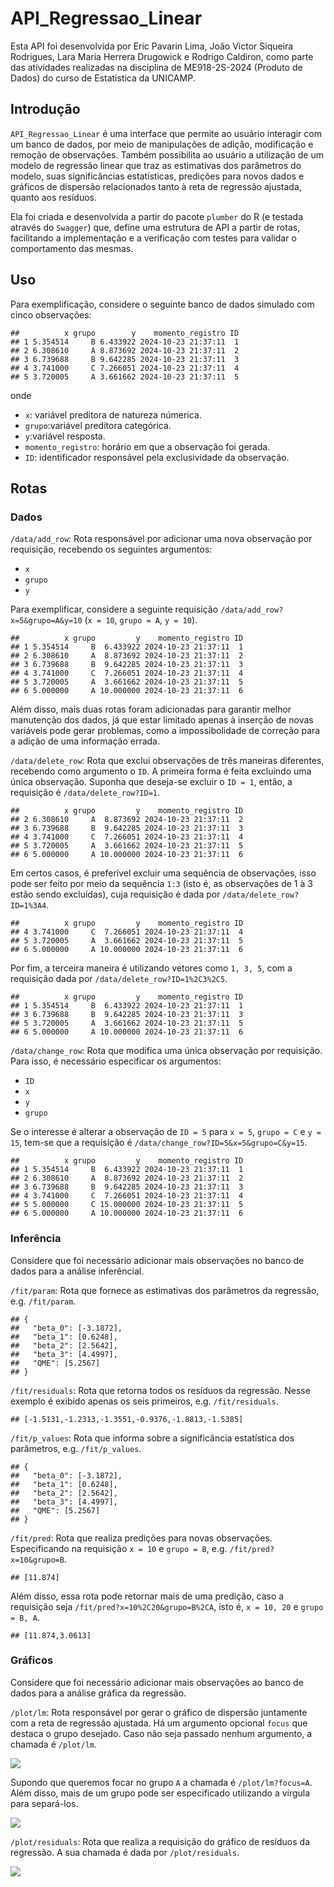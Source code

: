 
# API_Regressao_Linear

Esta API foi desenvolvida por Eric Pavarin Lima, João Victor Siqueira
Rodrigues, Lara Maria Herrera Drugowick e Rodrigo Caldiron, como parte
das atividades realizadas na disciplina de ME918-2S-2024 (Produto de
Dados) do curso de Estatística da UNICAMP.

## Introdução

`API_Regressao_Linear` é uma interface que permite ao usuário interagir
com um banco de dados, por meio de manipulações de adição, modificação e
remoção de observações. Também possibilita ao usuário a utilização de um
modelo de regressão linear que traz as estimativas dos parâmetros do
modelo, suas significâncias estatísticas, predições para novos dados e
gráficos de dispersão relacionados tanto à reta de regressão ajustada,
quanto aos resíduos.

Ela foi criada e desenvolvida a partir do pacote `plumber` do R (e
testada através do `Swagger`) que, define uma estrutura de API a partir
de rotas, facilitando a implementação e a verificação com testes para
validar o comportamento das mesmas.

## Uso

Para exemplificação, considere o seguinte banco de dados simulado com
cinco observações:

    ##          x grupo        y    momento_registro ID
    ## 1 5.354514     B 6.433922 2024-10-23 21:37:11  1
    ## 2 6.308610     A 8.873692 2024-10-23 21:37:11  2
    ## 3 6.739688     B 9.642285 2024-10-23 21:37:11  3
    ## 4 3.741000     C 7.266051 2024-10-23 21:37:11  4
    ## 5 3.720005     A 3.661662 2024-10-23 21:37:11  5

onde

- `x`: variável preditora de natureza númerica.
- `grupo`:variável preditora categórica.
- `y`:variável resposta.
- `momento_registro`: horário em que a observação foi gerada.
- `ID`: identificador responsável pela exclusividade da observação.

## Rotas

### Dados

`/data/add_row`: Rota responsável por adicionar uma nova observação por
requisição, recebendo os seguintes argumentos:

- `x`
- `grupo`
- `y`

Para exemplificar, considere a seguinte requisição
`/data/add_row?x=5&grupo=A&y=10` (`x = 10`, `grupo = A`, `y = 10`).

    ##          x grupo         y    momento_registro ID
    ## 1 5.354514     B  6.433922 2024-10-23 21:37:11  1
    ## 2 6.308610     A  8.873692 2024-10-23 21:37:11  2
    ## 3 6.739688     B  9.642285 2024-10-23 21:37:11  3
    ## 4 3.741000     C  7.266051 2024-10-23 21:37:11  4
    ## 5 3.720005     A  3.661662 2024-10-23 21:37:11  5
    ## 6 5.000000     A 10.000000 2024-10-23 21:37:11  6

Além disso, mais duas rotas foram adicionadas para garantir melhor
manutenção dos dados, já que estar limitado apenas à inserção de novas
variáveis pode gerar problemas, como a impossibolidade de correção para
a adição de uma informação errada.

`/data/delete_row`: Rota que exclui observações de três maneiras
diferentes, recebendo como argumento o `ID`. A primeira forma é feita
excluindo uma única observação. Suponha que deseja-se excluir o
`ID = 1`, então, a requisição é `/data/delete_row?ID=1`.

    ##          x grupo         y    momento_registro ID
    ## 2 6.308610     A  8.873692 2024-10-23 21:37:11  2
    ## 3 6.739688     B  9.642285 2024-10-23 21:37:11  3
    ## 4 3.741000     C  7.266051 2024-10-23 21:37:11  4
    ## 5 3.720005     A  3.661662 2024-10-23 21:37:11  5
    ## 6 5.000000     A 10.000000 2024-10-23 21:37:11  6

Em certos casos, é preferível excluir uma sequência de observações, isso
pode ser feito por meio da sequência `1:3` (isto é, as observações de 1
à 3 estão sendo excluídas), cuja requisição é dada por
`/data/delete_row?ID=1%3A4`.

    ##          x grupo         y    momento_registro ID
    ## 4 3.741000     C  7.266051 2024-10-23 21:37:11  4
    ## 5 3.720005     A  3.661662 2024-10-23 21:37:11  5
    ## 6 5.000000     A 10.000000 2024-10-23 21:37:11  6

Por fim, a terceira maneira é utilizando vetores como `1, 3, 5`, com a
requisição dada por `/data/delete_row?ID=1%2C3%2C5`.

    ##          x grupo         y    momento_registro ID
    ## 1 5.354514     B  6.433922 2024-10-23 21:37:11  1
    ## 3 6.739688     B  9.642285 2024-10-23 21:37:11  3
    ## 5 3.720005     A  3.661662 2024-10-23 21:37:11  5
    ## 6 5.000000     A 10.000000 2024-10-23 21:37:11  6

`/data/change_row`: Rota que modifica uma única observação por
requisição. Para isso, é necessário especificar os argumentos:

- `ID`
- `x`
- `y`
- `grupo`

Se o interesse é alterar a observação de `ID = 5` para `x = 5`,
`grupo = C` e `y = 15`, tem-se que a requisição é
`/data/change_row?ID=5&x=5&grupo=C&y=15`.

    ##          x grupo         y    momento_registro ID
    ## 1 5.354514     B  6.433922 2024-10-23 21:37:11  1
    ## 2 6.308610     A  8.873692 2024-10-23 21:37:11  2
    ## 3 6.739688     B  9.642285 2024-10-23 21:37:11  3
    ## 4 3.741000     C  7.266051 2024-10-23 21:37:11  4
    ## 5 5.000000     C 15.000000 2024-10-23 21:37:11  5
    ## 6 5.000000     A 10.000000 2024-10-23 21:37:11  6

### Inferência

Considere que foi necessário adicionar mais observações no banco de
dados para a análise inferêncial.

`/fit/param`: Rota que fornece as estimativas dos parâmetros da
regressão, e.g. `/fit/param`.

    ## {
    ##   "beta_0": [-3.1872],
    ##   "beta_1": [0.6248],
    ##   "beta_2": [2.5642],
    ##   "beta_3": [4.4997],
    ##   "QME": [5.2567]
    ## }

`/fit/residuals`: Rota que retorna todos os resíduos da regressão. Nesse
exemplo é exibido apenas os seis primeiros, e.g. `/fit/residuals`.

    ## [-1.5131,-1.2313,-1.3551,-0.9376,-1.8813,-1.5385]

`/fit/p_values`: Rota que informa sobre a significância estatística dos
parâmetros, e.g. `/fit/p_values`.

    ## {
    ##   "beta_0": [-3.1872],
    ##   "beta_1": [0.6248],
    ##   "beta_2": [2.5642],
    ##   "beta_3": [4.4997],
    ##   "QME": [5.2567]
    ## }

`/fit/pred`: Rota que realiza predições para novas observações.
Especificando na requisição `x = 10` e `grupo = B`,
e.g. `/fit/pred?x=10&grupo=B`.

    ## [11.874]

Além disso, essa rota pode retornar mais de uma predição, caso a
requisição seja `/fit/pred?x=10%2C20&grupo=B%2CA`, isto é, `x = 10, 20`
e `grupo = B, A`.

    ## [11.874,3.0613]

### Gráficos

Considere que foi necessário adicionar mais observações ao banco de
dados para a análise gráfica da regressão.

`/plot/lm`: Rota responsável por gerar o gráfico de dispersão juntamente
com a reta de regressão ajustada. Há um argumento opcional `focus` que
destaca o grupo desejado. Caso não seja passado nenhum argumento, a
chamada é `/plot/lm`.

![](README_files/figure-gfm/unnamed-chunk-15-1.png)<!-- -->

Supondo que queremos focar no grupo `A` a chamada é `/plot/lm?focus=A`.
Além disso, mais de um grupo pode ser especificado utilizando a vírgula
para separá-los.

![](README_files/figure-gfm/unnamed-chunk-16-1.png)<!-- -->

`/plot/residuals`: Rota que realiza a requisição do gráfico de resíduos
da regressão. A sua chamada é dada por `/plot/residuals`.

![](README_files/figure-gfm/unnamed-chunk-17-1.png)<!-- -->
